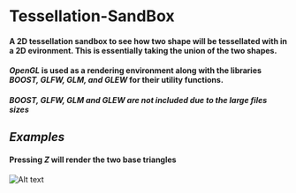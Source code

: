 # Tessellation-SandBox

#### A 2D tessellation sandbox to see how two shape will be tessellated with in a 2D evironment. This is essentially taking the union of the two shapes.

#### ***OpenGL*** is used as a rendering environment along with the libraries ***BOOST, GLFW, GLM, and GLEW*** for their utility functions.

##### ***BOOST, GLFW, GLM and GLEW*** are not included due to the large files sizes


## *Examples*

#### Pressing *Z* will render the two base triangles

![Alt text](examples/base_triangles.png?raw=true "Optional Title")
